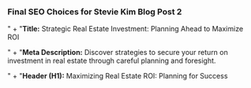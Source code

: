 ### Final SEO Choices for Stevie Kim Blog Post 2

" +
    "**Title:** Strategic Real Estate Investment: Planning Ahead to Maximize ROI

" +
    "**Meta Description:** Discover strategies to secure your return on investment in real estate through careful planning and foresight.

" +
    "**Header (H1):** Maximizing Real Estate ROI: Planning for Success